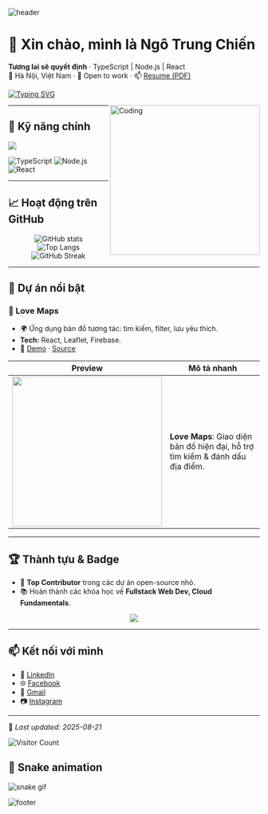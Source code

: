 <!-- Banner mở đầu -->
![header](https://capsule-render.vercel.app/api?type=waving&color=0:FF5733,100:C70039&height=200&section=header&text=Ngô%20Trung%20Chiến%20🚀&fontSize=40&fontColor=ffffff&animation=fadeIn&fontAlignY=35)

# 👋 Xin chào, mình là Ngô Trung Chiến  
**Tương lai sẽ quyết định** · TypeScript | Node.js | React  
📍 Hà Nội, Việt Nam · 💼 Open to work · 📫 [Resume (PDF)](./CV.pdf)  

[![Typing SVG](https://readme-typing-svg.herokuapp.com?size=22&color=FF5733&center=true&vCenter=true&width=600&lines=Fullstack+Developer+🚀;Yêu+thích+TypeScript,+Node.js,+React;Đam+mê+AI,+Cloud,+DevOps;Luôn+sẵn+sàng+học+hỏi+📖)](https://git.io/typing-svg)

<img align="right" alt="Coding" width="300" src="./assets/coding.gif" />

---

## 🔧 Kỹ năng chính
<p>
  <img src="https://skillicons.dev/icons?i=ts,nodejs,react,python,mongodb,git,docker,linux,java,html,css" />
</p>

![TypeScript](https://img.shields.io/badge/TypeScript-Expert-blue?style=for-the-badge&logo=typescript)
![Node.js](https://img.shields.io/badge/Node.js-Advanced-green?style=for-the-badge&logo=node.js)
![React](https://img.shields.io/badge/React-Frontend-blue?style=for-the-badge&logo=react)

---

## 📈 Hoạt động trên GitHub
<div align="center">
  
![GitHub stats](https://github-readme-stats.vercel.app/api?username=ngotrungchien232&show_icons=true&theme=radical)  
![Top Langs](https://github-readme-stats.vercel.app/api/top-langs/?username=ngotrungchien232&layout=compact&theme=radical)  
![GitHub Streak](https://github-readme-streak-stats.herokuapp.com/?user=ngotrungchien232&theme=radical)  

</div>

---

## 📌 Dự án nổi bật
### 🚀 Love Maps
- 🌍 Ứng dụng bản đồ tương tác: tìm kiếm, filter, lưu yêu thích.  
- **Tech:** React, Leaflet, Firebase.  
- 🔗 [Demo](https://ngotrungchien232.github.io/Love_Maps-01/) · [Source](https://github.com/ngotrungchien232/Love_Maps-01)

| Preview | Mô tả nhanh |
|---|---|
| <img src="./assets/lovemap-snap.png" width="300" /> | **Love Maps**: Giao diện bản đồ hiện đại, hỗ trợ tìm kiếm & đánh dấu địa điểm. |

---

## 🏆 Thành tựu & Badge
- 🥇 **Top Contributor** trong các dự án open-source nhỏ.  
- 📚 Hoàn thành các khóa học về **Fullstack Web Dev, Cloud Fundamentals**.  

<p align="center">
  <img src="https://github-profile-trophy.vercel.app/?username=ngotrungchien232&theme=radical&no-frame=true&row=1&column=6" />
</p>

---

## 📫 Kết nối với mình
- 🔗 [LinkedIn](https://linkedin.com/in/yourlinkedin)  
- 🌐 [Facebook](https://www.facebook.com/ngotrungchien)  
- 📧 [Gmail](mailto:ngotrungchien232@gmail.com)  
- 📷 [Instagram](https://www.instagram.com/ngtr_chjen/)  

---

📅 *Last updated: <!--UPDATED-->2025-08-21*  

![Visitor Count](https://profile-counter.glitch.me/ngotrungchien232/count.svg)  
## 🐍 Snake animation
![snake gif](https://github.com/ngotrungchien232/ngotrungchien232/blob/output/github-contribution-grid-snake.svg)


![footer](https://capsule-render.vercel.app/api?type=waving&color=0:C70039,100:900C3F&height=100&section=footer)
